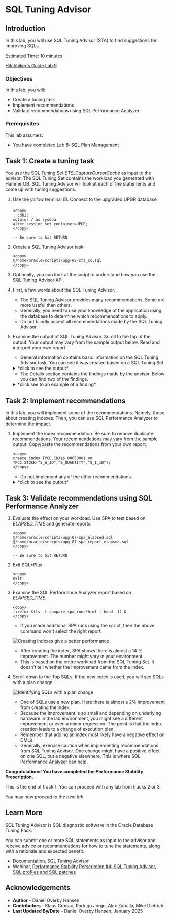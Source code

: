 # SQL Tuning Advisor

## Introduction

In this lab, you will use SQL Tuning Advisor (STA) to find suggestions for improving SQLs.

Estimated Time: 10 minutes

[Hitchhiker's Guide Lab 9](youtube:lwvdaM4v4tQ?start=4242)

### Objectives

In this lab, you will:

* Create a tuning task
* Implement recommendations
* Validate recommendations using SQL Performance Analyzer

### Prerequisites

This lab assumes:

- You have completed Lab 8: SQL Plan Management

## Task 1: Create a tuning task

You use the SQL Tuning Set *STS_CaptureCursorCache* as input to the advisor. The SQL Tuning Set contains the workload you generated with HammerDB. SQL Tuning Advisor will look at each of the statements and come up with tuning suggestions.

1. Use the *yellow* terminal 🟨. Connect to the upgraded UPGR database.

      ```
      <copy>
      . cdb23
      sqlplus / as sysdba
      alter session set container=UPGR;
      </copy>

      -- Be sure to hit RETURN
      ```

2. Create a SQL Tuning Advisor task.

    ```
    <copy>
    @/home/oracle/scripts/upg-09-sta_cc.sql
    </copy>
    ```

3. Optionally, you can look at the script to understand how you use the SQL Tuning Advisor API.

4. First, a few words about the SQL Tuning Advisor. 

    * The SQL Tuning Advisor provides many recommendations. Some are more useful than others. 
    * Generally, you need to use your knowledge of the application using the database to determine which recommendations to apply.
    * Do not blindly accept all recommendations made by the SQL Tuning Advisor.

5. Examine the output of SQL Tuning Advisor. Scroll to the top of the output. Your output may vary from the sample output below. Read and interpret your own report.

    * General information contains basic information on the SQL Tuning Advisor task. You can see it was created based on a SQL Tuning Set.

    <details>
    <summary>*click to see the output*</summary>
    ``` text
    ------------------------------------------------------
    GENERAL INFORMATION SECTION
    ------------------------------------------------------
    Tuning Task Name                : STA_UPGRADE_TO_23AI_CC
    Tuning Task Owner               : SYS
    Workload Type                   : SQL Tuning Set
    Scope                           : COMPREHENSIVE
    Time Limit(seconds)             : 360
    Completion Status               : COMPLETED
    Started at                      : 06/03/2024 08:56:45
    Completed at                    : 06/03/2024 08:57:06
    SQL Tuning Set (STS) Name       : STS_CaptureCursorCache
    SQL Tuning Set Owner            : SYS
    Number of Statements in the STS : 37
    ```
    </details>

    * The Details section contains the findings made by the advisor. Below you can find two of the findings.

    <details>
    <summary>*click see to an example of a finding*</summary>
    ``` text
    -------------------------------------------------------------------------------
    DETAILS SECTION
    -------------------------------------------------------------------------------
     Statements with Results Ordered by Maximum (Profile/Index) Benefit, Object ID
    -------------------------------------------------------------------------------
    Object ID     : 5
    Schema Name   : TPCC
    Container Name: UPGR
    SQL ID	      : f90zn75aphu4w
    SQL Text      : SELECT COUNT(DISTINCT (S_I_ID)) FROM ORDER_LINE, STOCK,
    		DISTRICT WHERE D_ID=:B3 AND D_W_ID=:B2 AND D_ID = OL_D_ID AND
    		D_W_ID = OL_W_ID AND OL_I_ID = S_I_ID AND OL_W_ID = S_W_ID
    		AND S_QUANTITY < :B1 AND OL_O_ID BETWEEN (D_NEXT_O_ID - 20)
    		AND (D_NEXT_O_ID - 1)
    
    -------------------------------------------------------------------------------
    FINDINGS SECTION (3 findings)
    -------------------------------------------------------------------------------
    
    1- Statistics Finding
    ---------------------
      Optimizer statistics for table "TPCC"."ORDER_LINE" are stale.
    
      Recommendation
      --------------
      - Consider collecting optimizer statistics for this table.
        BEGIN
         dbms_stats.gather_table_stats(
          ownname => 'TPCC',
          tabname => 'ORDER_LINE',
          estimate_percent => DBMS_STATS.AUTO_SAMPLE_SIZE,
          method_opt => 'FOR ALL COLUMNS SIZE AUTO');
        END;
        /
    
      Rationale
      ---------
        The optimizer requires up-to-date statistics for the table in order to
        select a good execution plan.
    
    2- Index Finding (see explain plans section below)
    --------------------------------------------------
      The execution plan of this statement can be improved by creating one or more
      indices.
    
      Recommendation (estimated benefit: 99.7%)
      -----------------------------------------
      - Consider running the Access Advisor to improve the physical schema design
        or creating the recommended index.
        create index TPCC.IDX$$_00650001 on TPCC.STOCK("S_W_ID","S_QUANTITY","S_I_I
        D");
    
      Rationale
      ---------
        Creating the recommended indices significantly improves the execution plan
        of this statement. However, it might be preferable to run "Access Advisor"
        using a representative SQL workload as opposed to a single statement. This
        will allow to get comprehensive index recommendations which takes into
        account index maintenance overhead and additional space consumption.
    
    3- Alternative Plan Finding
    ---------------------------
      Some alternative execution plans for this statement were found by searching
      the system's real-time and historical performance data.
    
      The following table lists these plans ranked by their average elapsed time.
      See section "ALTERNATIVE PLANS SECTION" for detailed information on each
      plan.
    
      id plan hash	last seen	     elapsed (s)  origin	  note
      -- ---------- -------------------- ------------ --------------- ----------------
       1 3526939835  2024-08-13/08:38:17	    0.001 Cursor Cache
       2  395199281  2024-08-12/20:52:07	    0.001 AWR		  original plan
    
      Recommendation
      --------------
      - Consider creating a SQL plan baseline for the plan with the best average
        elapsed time.
        BEGIN
         dbms_sqltune.create_sql_plan_baseline(
          task_name => 'STA_UPGRADE_TO_23AI_CC',
          object_id => 5,
          owner_name => 'SYS',
          plan_hash_value => 3526939835);
        END;
        /
    ```
    </details>

    * In the end, there is a summary of the findings that you can use to implement all the recommendations.

    <details>
    <summary>*click to see the output*</summary>
    ``` text
    -- Script generated by DBMS_SQLTUNE package, advisor framework --
    -- Use this script to implement some of the recommendations    --
    -- made by the SQL tuning advisor.			       --
    --							       --
    -- NOTE: this script may need to be edited for your system     --
    --	 (index names, privileges, etc) before it is executed. --
    -----------------------------------------------------------------
    .
    (output truncated)
    .
    create index TPCC.IDX$$_00650001 on TPCC.STOCK("S_W_ID","S_QUANTITY","S_I_ID");
    BEGIN
    dbms_sqltune.create_sql_plan_baseline(
     task_name => 'STA_UPGRADE_TO_23AI_CC',
     object_id => 5,
     owner_name => 'SYS',
     plan_hash_value => 3526939835);
    END;
    /
    BEGIN
    dbms_sqltune.create_sql_plan_baseline(
     task_name => 'STA_UPGRADE_TO_23AI_CC',
     object_id => 5,
     owner_name => 'SYS',
     plan_hash_value => 3526939835);
    END;
    /
    ```
    </details>

## Task 2: Implement recommendations

In this lab, you will implement some of the recommendations. Namely, those about creating indexes. Then, you can use SQL Performance Analyzer to determine the impact.

1. Implement the index recommendation. Be sure to remove duplicate recommendations. Your recommendations may vary from the sample output. Copy/paste the recommendations from your own report.

    ```
    <copy>
    create index TPCC.IDX$$_00650001 on TPCC.STOCK("S_W_ID","S_QUANTITY","S_I_ID");
    </copy>
    ```

    * Do not implement any of the other recommendations.

    <details>
    <summary>*click to see the output*</summary>
    ``` text
    SQL> create index TPCC.IDX$$_00650001 on TPCC.STOCK("S_W_ID","S_QUANTITY","S_I_ID");

    Index created.

    SQL> create index TPCC.IDX$$_02ED0002 on TPCC.ORDERS("O_C_ID","O_D_ID","O_W_ID");

    Index created.
    ```
    </details>

    * This is an exercise only. In a real environment, don't accept the recommendations without thorough consideration.
    * In this lab, the recommendations are to create indexes. Although the effect on your workload might be positive, remember that indexes also affect DMLs.

## Task 3: Validate recommendations using SQL Performance Analyzer

1. Evaluate the effect on your workload. Use SPA to test based on *ELAPSED\_TIME* and generate reports.

    ```
    <copy>
    @/home/oracle/scripts/upg-07-spa_elapsed.sql
    @/home/oracle/scripts/upg-07-spa_report_elapsed.sql
    </copy>

    -- Be sure to hit RETURN
    ```

2. Exit SQL*Plus

    ```
    <copy>
    exit
    </copy>
    ```

3. Examine the SQL Performance Analyzer report based on *ELAPSED\_TIME*.

    ```
    <copy>
    firefox $(ls -t compare_spa_runs*html | head -1) &
    </copy>
    ```

    * If you made additional SPA runs using the script, then the above command won't select the right report.

    ![Creating indexes give a better performance](./images/sqltune-spa1.png " ")

    * After creating the index, SPA shows there is almost a 14 % improvement. The number might vary in your environment.
    * This is based on the entire workload from the SQL Tuning Set. It doesn't tell whether the improvement came from the index.    
    
4. Scroll down to the Top SQLs. If the new index is used, you will see SQLs with a plan change.

    ![Identifying SQLs with a plan change](./images/sqltune-top-sql-after-index.png " ")

    * One of SQLs use a new plan. Here there is almost a 2% improvement from creating the index.
    * Because the improvement is so small and depending on underlying hardware in the lab environment, you might see a different improvement or even a minor regression. The point is that the index creation leads to a change of execution plan.
    * Remember that adding an index most likely have a negative effect on DMLs. 
    * Generally, exercise caution when implementing recommendations from SQL Tuning Advisor. One change might have a positive effect on one SQL, but a negative elsewhere. This is where SQL Performance Analyzer can help. 

**Congratulations! You have completed the Performance Stability Prescription.**

This is the end of track 1. You can proceed with any lab from tracks 2 or 3. 

You may now *proceed to the next lab*.

## Learn More

SQL Tuning Advisor is SQL diagnostic software in the Oracle Database Tuning Pack.

You can submit one or more SQL statements as input to the advisor and receive advice or recommendations for how to tune the statements, along with a rationale and expected benefit.

* Documentation, [SQL Tuning Advisor](https://docs.oracle.com/en/database/oracle/oracle-database/19/tgsql/sql-tuning-advisor.html#GUID-8E1A39CB-A491-4254-8B31-9B1DF7B52AA1)
* Webinar, [Performance Stability Perscription #4: SQL Tuning Advisor, SQL profiles and SQL patches](https://www.youtube.com/watch?v=qCt1_Fc3JRs&t=4923s)

## Acknowledgements
* **Author** - Daniel Overby Hansen
* **Contributors** - Klaus Gronau, Rodrigo Jorge, Alex Zaballa, Mike Dietrich
* **Last Updated By/Date** - Daniel Overby Hansen, January 2025

